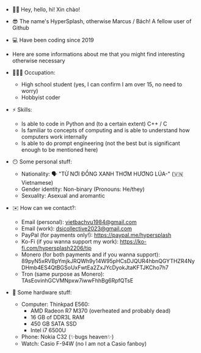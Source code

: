 - 👋🏼 Hey, hello, hi! Xin chào!
- 😎 The name's HyperSplash, otherwise Marcus / Bách! A fellow user of Github
- 💻 Have been coding since 2019

- Here are some informations about me that you might find interesting otherwise necessary

- 🧑🏻‍💻 Occupation:
  - High school student (yes, I can confirm I am over 15, no need to worry)
  - Hobbyist coder

- ⚡ Skills:
  - Is able to code in Python and (to a certain extent) C++ / C
  - Is familiar to concepts of computing and is able to understand how computers work internally
  - Is able to do prompt engineering (not the best but is significant enough to be mentioned here)

- 😶 Some personal stuff:
  - Nationality: 🗣️ "TỪ NƠI ĐỒNG XANH THƠM HƯƠNG LÚA-" (🇻🇳 Vietnamese)
  - Gender identity: Non-binary (Pronouns: He/they)
  - Sexuality: Asexual and aromantic

- ✉️ How can we contact?:
  - Email (personal): vietbachvu1984@gmail.com
  - Email (work): dsicollective2023@gmail.com
  - PayPal (for payments only!): https://paypal.me/hypersplash
  - Ko-Fi (if you wanna support my work): https://ko-fi.com/hypersplash2206/tip
  - Monero (for both payments and if you wanna support): 89pyN5xRVBpYmjkJRQWh9y14W95pHCsDJQUR4hbnQGYTHZR4NyDHmb4ES4QtBGSoUxFwtEa2ZxJYcDyokJtaKFTJKCho7h7
  - Tron (same purpose as Monero): TAsEovinhGCVMNpxw7iwwFhhBg6RpfQTsE

- 🚧 Some hardware stuff:
  - Computer: Thinkpad E560:
    - AMD Radeon R7 M370 (overheated and probably dead)
    - 16 GB of DDR3L RAM
    - 450 GB SATA SSD
    - Intel i7 6500U
  - Phone: Nokia C32 (✨bugs heaven✨)
  - Watch: Casio F-94W (no I am not a Casio fanboy)
